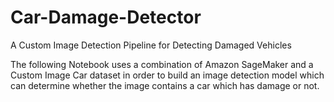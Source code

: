 # Car-Damage-Detector
A Custom Image Detection Pipeline for Detecting Damaged Vehicles

The following Notebook uses a combination of Amazon SageMaker and a Custom Image Car dataset in order to build an image detection model which can determine whether the image contains a car which has damage or not.

